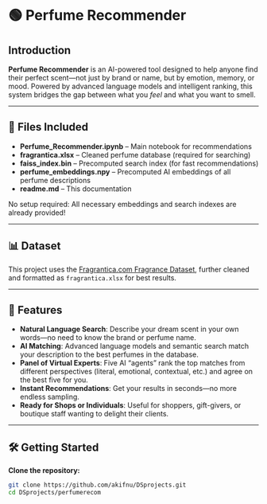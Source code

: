 # 🟢 Perfume Recommender

## Introduction

**Perfume Recommender** is an AI-powered tool designed to help anyone find their perfect scent—not just by brand or name, but by emotion, memory, or mood. Powered by advanced language models and intelligent ranking, this system bridges the gap between what you *feel* and what you want to smell.

---

## 📁 Files Included

- **Perfume_Recommender.ipynb** – Main notebook for recommendations
- **fragrantica.xlsx** – Cleaned perfume database (required for searching)
- **faiss_index.bin** – Precomputed search index (for fast recommendations)
- **perfume_embeddings.npy** – Precomputed AI embeddings of all perfume descriptions
- **readme.md** – This documentation

No setup required: All necessary embeddings and search indexes are already provided!

---

## 📊 Dataset

This project uses the [Fragrantica.com Fragrance Dataset](https://www.kaggle.com/datasets/olgagmiufana1/fragrantica-com-fragrance-dataset?select=fra_perfumes.csv), further cleaned and formatted as `fragrantica.xlsx` for best results.

---

## 🚀 Features

- **Natural Language Search**: Describe your dream scent in your own words—no need to know the brand or perfume name.
- **AI Matching**: Advanced language models and semantic search match your description to the best perfumes in the database.
- **Panel of Virtual Experts**: Five AI “agents” rank the top matches from different perspectives (literal, emotional, contextual, etc.) and agree on the best five for you.
- **Instant Recommendations**: Get your results in seconds—no more endless sampling.
- **Ready for Shops or Individuals**: Useful for shoppers, gift-givers, or boutique staff wanting to delight their clients.

---

## 🛠️ Getting Started

**Clone the repository:**

```bash
git clone https://github.com/akifnu/DSprojects.git
cd DSprojects/perfumerecom
